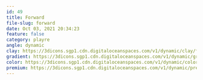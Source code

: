 ```yaml
---
id: 49
title: Forward
file-slug: forward
date: Oct 03, 2021 20:34:23
feature: false
category: playre
angle: dynamic
clay: https://3dicons.sgp1.cdn.digitaloceanspaces.com/v1/dynamic/clay/forward-dynamic-clay.png
gradient: https://3dicons.sgp1.cdn.digitaloceanspaces.com/v1/dynamic/gradient/forward-dynamic-gradient.png
color: https://3dicons.sgp1.cdn.digitaloceanspaces.com/v1/dynamic/color/forward-dynamic-color.png
premium: https://3dicons.sgp1.cdn.digitaloceanspaces.com/v1/dynamic/premium/forward-dynamic-premium.png
---
```

